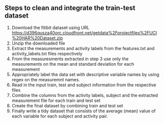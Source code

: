 ## Steps to clean and integrate the train-test dataset
1. Download the fitibit dataset using URL https://d396qusza40orc.cloudfront.net/getdata%2Fprojectfiles%2FUCI%20HAR%20Dataset.zip
2. Unzip the downloaded file
3. Extract the measurements and activity labels from the features.txt and activity_labels.txt files respectively
4. From the measuresments extracted in step 3 use only the measurements on the mean and standard deviation for each measurement
5. Appropriately label the data set with descriptive variable names by using regex on the measuremnt names.
6. Read in the input train, test and subject information from the respective files
7. Combine the columns from the activity labels, subject and the extracted measurement file for each train and test set
8. Create the final dataset by combining train and test set
9. Finally write a tidy dataset that consists of the average (mean) value of each variable for each subject and activity pair.

